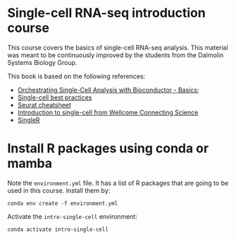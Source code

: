 # Single-cell RNA-seq introduction course

This course covers the basics of single-cell RNA-seq analysis. This material was meant to be continuously improved by the students from the Dalmolin Systems Biology Group.  

This book is based on the following references: 

- [Orchestrating Single-Cell Analysis with Bioconductor - Basics](https://bioconductor.org/books/3.13/OSCA.basic/);
- [Single-cell best practices](https://www.sc-best-practices.org/preamble.html)
- [Seurat cheatsheet](https://satijalab.org/seurat/articles/essential_commands.html)
- [Introduction to single-cell from Wellcome Connecting Science](https://github.com/WCSCourses/SingleCell_23)
- [SingleR](https://bioconductor.org/books/release/SingleRBook/)

# Install R packages using conda or mamba

Note the `environment.yml` file. It has a list of R packages that are going to be used in this course. Install them by:

```
conda env create -f environment.yml
```

Activate the `intro-single-cell` environment:
```
conda activate intro-single-cell
```


